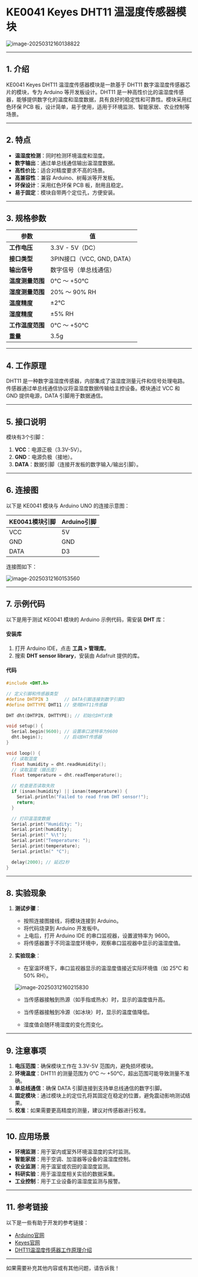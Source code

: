 # KE0041 Keyes DHT11 温湿度传感器模块

![image-20250312160138822](media/image-20250312160138822.png)

---

## **1. 介绍**

KE0041 Keyes DHT11 温湿度传感器模块是一款基于 DHT11 数字温湿度传感器芯片的模块，专为 Arduino 等开发板设计。DHT11 是一种高性价比的温湿度传感器，能够提供数字化的温度和湿度数据，具有良好的稳定性和可靠性。模块采用红色环保 PCB 板，设计简单，易于使用，适用于环境监测、智能家居、农业控制等场景。

---

## **2. 特点**

- **温湿度检测**：同时检测环境温度和湿度。
- **数字输出**：通过单总线通信输出温湿度数据。
- **高性价比**：适合对精度要求不高的场景。
- **高兼容性**：兼容 Arduino、树莓派等开发板。
- **环保设计**：采用红色环保 PCB 板，耐用且稳定。
- **易于固定**：模块自带两个定位孔，方便安装。

---

## **3. 规格参数**

| 参数            | 值                     |
|-----------------|------------------------|
| **工作电压**    | 3.3V - 5V（DC）        |
| **接口类型**    | 3PIN接口（VCC, GND, DATA） |
| **输出信号**    | 数字信号（单总线通信） |
| **温度测量范围**| 0℃ ～ +50℃            |
| **湿度测量范围**| 20% ～ 90% RH          |
| **温度精度**    | ±2℃                   |
| **湿度精度**    | ±5% RH                 |
| **工作温度范围**| 0℃ ～ +50℃            |
| **重量**        | 3.5g                   |

---

## **4. 工作原理**

DHT11 是一种数字温湿度传感器，内部集成了温湿度测量元件和信号处理电路。传感器通过单总线通信协议将温湿度数据传输给主控设备。模块通过 VCC 和 GND 提供电源，DATA 引脚用于数据通信。

---

## **5. 接口说明**

模块有3个引脚：
1. **VCC**：电源正极（3.3V-5V）。
2. **GND**：电源负极（接地）。
3. **DATA**：数据引脚（连接开发板的数字输入/输出引脚）。

---

## **6. 连接图**

以下是 KE0041 模块与 Arduino UNO 的连接示意图：

| KE0041模块引脚 | Arduino引脚 |
| -------------- | ----------- |
| VCC            | 5V          |
| GND            | GND         |
| DATA           | D3          |

连接图如下：

![image-20250312160153560](media/image-20250312160153560.png)

---

## **7. 示例代码**

以下是用于测试 KE0041 模块的 Arduino 示例代码，需安装 **DHT** 库：

#### **安装库**
1. 打开 Arduino IDE，点击 **工具 > 管理库**。
2. 搜索 **DHT sensor library**，安装由 Adafruit 提供的库。

#### **代码**
```cpp
#include <DHT.h>

// 定义引脚和传感器类型
#define DHTPIN 3      // DATA引脚连接到数字引脚3
#define DHTTYPE DHT11 // 使用DHT11传感器

DHT dht(DHTPIN, DHTTYPE); // 初始化DHT对象

void setup() {
  Serial.begin(9600); // 设置串口波特率为9600
  dht.begin();        // 启动DHT传感器
}

void loop() {
  // 读取湿度
  float humidity = dht.readHumidity();
  // 读取温度（摄氏度）
  float temperature = dht.readTemperature();

  // 检查是否读取失败
  if (isnan(humidity) || isnan(temperature)) {
    Serial.println("Failed to read from DHT sensor!");
    return;
  }

  // 打印温湿度数据
  Serial.print("Humidity: ");
  Serial.print(humidity);
  Serial.print(" %\t");
  Serial.print("Temperature: ");
  Serial.print(temperature);
  Serial.println(" °C");

  delay(2000); // 延迟2秒
}
```

---

## **8. 实验现象**

1. **测试步骤**：
   - 按照连接图接线，将模块连接到 Arduino。
   - 将代码烧录到 Arduino 开发板中。
   - 上电后，打开 Arduino IDE 的串口监视器，设置波特率为 9600。
   - 将传感器置于不同温湿度环境中，观察串口监视器中显示的温湿度值。

2. **实验现象**：
   - 在室温环境下，串口监视器显示的温湿度值接近实际环境值（如 25℃ 和 50% RH）。
   
   	![image-20250312160215830](media/image-20250312160215830.png)
   
   - 当传感器接触到热源（如手指或热水）时，显示的温度值升高。
   
   - 当传感器接触到冷源（如冰块）时，显示的温度值降低。
   
   - 湿度值会随环境湿度的变化而变化。

---

## **9. 注意事项**

1. **电压范围**：确保模块工作在 3.3V-5V 范围内，避免损坏模块。
2. **环境温度**：DHT11 的测量范围为 0℃ ～ +50℃，超出范围可能导致测量不准确。
3. **单总线通信**：确保 DATA 引脚连接到支持单总线通信的数字引脚。
4. **固定模块**：通过模块上的定位孔将其固定在稳定的位置，避免震动影响测试结果。
5. **校准**：如果需要更高精度的测量，建议对传感器进行校准。

---

## **10. 应用场景**

- **环境监测**：用于室内或室外环境温湿度的实时监测。
- **智能家居**：用于空调、加湿器等设备的温湿度控制。
- **农业监测**：用于温室或农田的温湿度监测。
- **科研实验**：用于温湿度相关实验的数据采集。
- **工业控制**：用于工业设备的温湿度监测与报警。

---

## **11. 参考链接**

以下是一些有助于开发的参考链接：
- [Arduino官网](https://www.arduino.cc/)
- [Keyes官网](http://www.keyes-robot.com/)
- [DHT11温湿度传感器工作原理介绍](https://en.wikipedia.org/wiki/DHT11)

---

如果需要补充其他内容或有其他问题，请告诉我！
